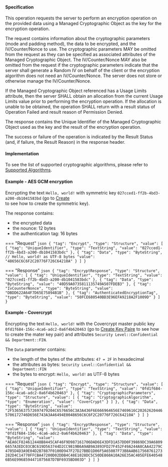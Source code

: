 #### Specification

This operation requests the server to perform an encryption operation on the provided data using a Managed Cryptographic
Object as the key for the encryption operation.

The request contains information about the cryptographic parameters (mode and padding method), the data to be encrypted,
and the IV/Counter/Nonce to use. The cryptographic parameters MAY be omitted from the request as they can be specified
as associated attributes of the Managed Cryptographic Object. The IV/Counter/Nonce MAY also be omitted from the request
if the cryptographic parameters indicate that the server shall generate a Random IV on behalf of the client or the
encryption algorithm does not need an IV/Counter/Nonce. The server does not store or otherwise manage the
IV/Counter/Nonce.

If the Managed Cryptographic Object referenced has a Usage Limits attribute, then the server SHALL obtain an allocation
from the current Usage Limits value prior to performing the encryption operation. If the allocation is unable to be
obtained, the operation SHALL return with a result status of Operation Failed and result reason of Permission Denied.

The response contains the Unique Identifier of the Managed Cryptographic Object used as the key and the result of the
encryption operation.

The success or failure of the operation is indicated by the Result Status (and, if failure, the Result Reason) in the
response header.

#### Implementation

To see the list of supported cryptographic algorithms, please refer to [Supported Algorithms](./_algorithms.md).

#### Example - AES GCM encryption

Encrypting the text `Hello, world!` with symmetric key `027cced1-ff2b-4bd3-a200-db1041583bd` (go to [Create](./_create.md)  
to see how to create the symmetric key).

The response contains:

 - the encrypted data 
 - the nounce: 12 bytes
 - the authentication tag: 16 bytes

=== "Request"
    ```json
    {
      "tag": "Encrypt",
      "type": "Structure",
      "value": [
        {
          "tag": "UniqueIdentifier",
          "type": "TextString",
          "value": "027cced1-ff2b-4bd3-a200-db1041583bdc"
        },
        {
          "tag": "Data",
          "type": "ByteString",
          // Hello, world! as UTF-8 bytes
          "value": "48656C6C6F2C20776F726C64210A"
        }
      ]
    }   
    ```

=== "Response"
    ```json
      {
        "tag": "EncryptResponse",
        "type": "Structure",
        "value": [
          {
            "tag": "UniqueIdentifier",
            "type": "TextString",
            "value": "027cced1-ff2b-4bd3-a200-db1041583bdc"
          },
          {
            "tag": "Data",
            "type": "ByteString",
            "value": "40D59A0735811135749A507FDEB3"
          },
          {
            "tag": "IvCounterNonce",
            "type": "ByteString",
            "value": "DBDD622A64F7D65E75894B1B"
          },
          {
            "tag": "AuthenticatedEncryptionTag",
            "type": "ByteString",
            "value": "50FCE680540BD3E96EFA9218A2F1009D"
          }
        ]
      }   
    ```

#### Example - Covercrypt

Encrypting the text `Hello, world!` with the Covercrypt master public key `0fd1f684-156c-4ca6-adc2-0a6f4b620463` 
(go to  [Create Key Paire](./_create_key_pair.md) to see how to create the mater key pair) and attributes `Security Level::Confidential && Department::FIN`.

The `Data` parameter contains:

 - the length of the bytes of the attributes: `47 = 2F` in hexadecimal
 - the attributes as bytes: `Security Level::Confidential && Department::FIN`
 - the bytes to encrypt: `Hello, world!` as UTF-8 bytes


=== "Request"
    ```json
    {
      "tag": "Encrypt",
      "type": "Structure",
      "value": [
        {
          "tag": "UniqueIdentifier",
          "type": "TextString",
          "value": "0fd1f684-156c-4ca6-adc2-0a6f4b620463"
        },
        {
          "tag": "CryptographicParameters",
          "type": "Structure",
          "value": [
            {
              "tag": "CryptographicAlgorithm",
              "type": "Enumeration",
              "value": "CoverCrypt"
            }
          ]
        },
        {
          "tag": "Data",
          "type": "ByteString",
          "value": "2F5365637572697479204C6576656C3A3A436F6E666964656E7469616C202626204465706172746D656E743A3A46494E0048656C6C6F2C20776F726C64210A"
        }
      ]
    }  
    ```

=== "Response"
    ```json
    {
      "tag": "EncryptResponse",
      "type": "Structure",
      "value": [
        {
          "tag": "UniqueIdentifier",
          "type": "TextString",
          "value": "0fd1f684-156c-4ca6-adc2-0a6f4b620463"
        },
        {
          "tag": "Data",
          "type": "ByteString",
          "value": "AEA6CF824612448B8445CAF46F9D987161706DAD6E43DFD1A57DD0F39869DC39A68096657A3EDC03CBC619D563744D2CC9819B6A9AB9A3893FD27F452F49A244A8CAA42279C4705D4D3A9E04D2B7887F0100D947F27D27BBD1D06F5A65087F73B8AAB617568761273282D4C14770FFCBA47200D02DDB4C48E1028DC5C50DE860A10A26E35AC405EFE6405486B56E9968594471075687D7BF6935BD003D"
        }
      ]
    }  
    ```